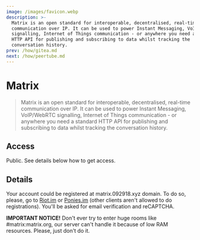 ```yaml
---
image: /images/favicon.webp
description: >-
  Matrix is an open standard for interoperable, decentralised, real-time
  communication over IP. It can be used to power Instant Messaging, VoIP/WebRTC
  signalling, Internet of Things communication - or anywhere you need a standard
  HTTP API for publishing and subscribing to data whilst tracking the
  conversation history.
prev: /how/gitea.md
next: /how/peertube.md
---
```


# Matrix

> Matrix is an open standard for interoperable, decentralised, real-time communication over IP. It can be used to power Instant Messaging, VoIP/WebRTC signalling, Internet of Things communication - or anywhere you need a standard HTTP API for publishing and subscribing to data whilst tracking the conversation history.

## Access

Public. See details below how to get access.

## Details

Your account could be registered at matrix.092918.xyz domain. To do so, please, go to [Riot.im](https://riot.im/develop) or [Ponies.im](https://ponies.im/_matrix/client/develop) (other clients aren't allowed to do registrations). You'll be asked for email verification and reCAPTCHA.

**IMPORTANT NOTICE!** Don't ever try to enter huge rooms like #matrix:matrix.org, our server can't handle it because of low RAM resources. Please, just don't do it.
